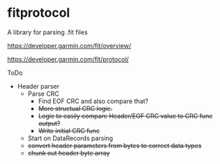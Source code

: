 # fitprotocol
A library for parsing .fit files

https://developer.garmin.com/fit/overview/

https://developer.garmin.com/fit/protocol/

ToDo
- Header parser
    - Parse CRC
        - Find EOF CRC and also compare that?
        - ~~More structual CRC logic.~~
        - ~~Logic to easily compare Header/EOF CRC value to CRC func output?~~
        - ~~Write initial CRC func~~
    - Start on DataRecords parsing
    - ~~convert header parameters from bytes to correct data types~~
    - ~~chunk out header byte array~~
